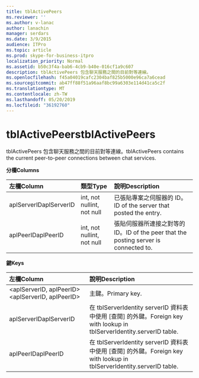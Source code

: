 ```yaml
---
title: tblActivePeers
ms.reviewer: ''
ms.author: v-lanac
author: lanachin
manager: serdars
ms.date: 3/9/2015
audience: ITPro
ms.topic: article
ms.prod: skype-for-business-itpro
localization_priority: Normal
ms.assetid: b50c3f4a-bab6-4cb9-b40e-016cf1a9c607
description: tblActivePeers 包含聊天服務之間的目前對等連線。
ms.openlocfilehash: f45a04019cafc2304baf825b5000e96ca7a6cead
ms.sourcegitcommit: ab47ff88f51a96aaf8bc99a6303e114d41ca5c2f
ms.translationtype: MT
ms.contentlocale: zh-TW
ms.lasthandoff: 05/20/2019
ms.locfileid: "36192760"
---
```

# <a name="tblactivepeers"></a><span data-ttu-id="57c27-103">tblActivePeers</span><span class="sxs-lookup"><span data-stu-id="57c27-103">tblActivePeers</span></span>
 
<span data-ttu-id="57c27-104">tblActivePeers 包含聊天服務之間的目前對等連線。</span><span class="sxs-lookup"><span data-stu-id="57c27-104">tblActivePeers contains the current peer-to-peer connections between chat services.</span></span>
  
<span data-ttu-id="57c27-105">**分欄**</span><span class="sxs-lookup"><span data-stu-id="57c27-105">**Columns**</span></span>

|<span data-ttu-id="57c27-106">**左欄**</span><span class="sxs-lookup"><span data-stu-id="57c27-106">**Column**</span></span>|<span data-ttu-id="57c27-107">**類型**</span><span class="sxs-lookup"><span data-stu-id="57c27-107">**Type**</span></span>|<span data-ttu-id="57c27-108">**說明**</span><span class="sxs-lookup"><span data-stu-id="57c27-108">**Description**</span></span>|
|:-----|:-----|:-----|
|<span data-ttu-id="57c27-109">aplServerID</span><span class="sxs-lookup"><span data-stu-id="57c27-109">aplServerID</span></span>  <br/> |<span data-ttu-id="57c27-110">int, not null</span><span class="sxs-lookup"><span data-stu-id="57c27-110">int, not null</span></span>  <br/> |<span data-ttu-id="57c27-111">已張貼專案之伺服器的 ID。</span><span class="sxs-lookup"><span data-stu-id="57c27-111">ID of the server that posted the entry.</span></span>  <br/> |
|<span data-ttu-id="57c27-112">aplPeerID</span><span class="sxs-lookup"><span data-stu-id="57c27-112">aplPeerID</span></span>  <br/> |<span data-ttu-id="57c27-113">int, not null</span><span class="sxs-lookup"><span data-stu-id="57c27-113">int, not null</span></span>  <br/> |<span data-ttu-id="57c27-114">張貼伺服器所連接之對等的 ID。</span><span class="sxs-lookup"><span data-stu-id="57c27-114">ID of the peer that the posting server is connected to.</span></span>  <br/> |
   
<span data-ttu-id="57c27-115">**鍵**</span><span class="sxs-lookup"><span data-stu-id="57c27-115">**Keys**</span></span>

|<span data-ttu-id="57c27-116">**左欄**</span><span class="sxs-lookup"><span data-stu-id="57c27-116">**Column**</span></span>|<span data-ttu-id="57c27-117">**說明**</span><span class="sxs-lookup"><span data-stu-id="57c27-117">**Description**</span></span>|
|:-----|:-----|
|<span data-ttu-id="57c27-118">\<aplServerID, aplPeerID\></span><span class="sxs-lookup"><span data-stu-id="57c27-118">\<aplServerID, aplPeerID\></span></span>  <br/> |<span data-ttu-id="57c27-119">主鍵。</span><span class="sxs-lookup"><span data-stu-id="57c27-119">Primary key.</span></span>  <br/> |
|<span data-ttu-id="57c27-120">aplServerID</span><span class="sxs-lookup"><span data-stu-id="57c27-120">aplServerID</span></span>  <br/> |<span data-ttu-id="57c27-121">在 tblServerIdentity serverID 資料表中使用 [查閱] 的外鍵。</span><span class="sxs-lookup"><span data-stu-id="57c27-121">Foreign key with lookup in tblServerIdentity.serverID table.</span></span>  <br/> |
|<span data-ttu-id="57c27-122">aplPeerID</span><span class="sxs-lookup"><span data-stu-id="57c27-122">aplPeerID</span></span>  <br/> |<span data-ttu-id="57c27-123">在 tblServerIdentity serverID 資料表中使用 [查閱] 的外鍵。</span><span class="sxs-lookup"><span data-stu-id="57c27-123">Foreign key with lookup in tblServerIdentity.serverID table.</span></span>  <br/> |
   

